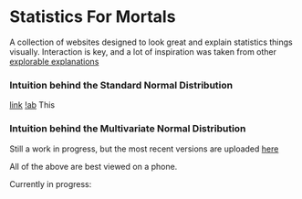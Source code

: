 # Statistics For Mortals
A collection of websites designed to look great and explain statistics things visually. Interaction is key,
and a lot of inspiration was taken from other [explorable explanations](https://explorabl.es)

### Intuition behind the Standard Normal Distribution
[link](https://people.cs.uct.ac.za/~KNXBOY001/StatsForMortals/0_intro.html)
[!ab](ab.gif)
This


### Intuition behind the Multivariate Normal Distribution
Still a work in progress, but the most recent versions are uploaded [here](https://people.cs.uct.ac.za/~KNXBOY001/StatsForMortals/scratchpad.html)


All of the above are best viewed on a phone.

Currently in progress:

